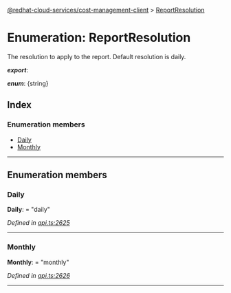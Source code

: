 [@redhat-cloud-services/cost-management-client](../README.md) > [ReportResolution](../enums/reportresolution.md)

# Enumeration: ReportResolution

The resolution to apply to the report. Default resolution is daily.

*__export__*: 

*__enum__*: {string}

## Index

### Enumeration members

* [Daily](reportresolution.md#daily)
* [Monthly](reportresolution.md#monthly)

---

## Enumeration members

<a id="daily"></a>

###  Daily

**Daily**:  = "daily"

*Defined in [api.ts:2625](https://github.com/RedHatInsights/javascript-clients/blob/master/packages/cost-management/api.ts#L2625)*

___
<a id="monthly"></a>

###  Monthly

**Monthly**:  = "monthly"

*Defined in [api.ts:2626](https://github.com/RedHatInsights/javascript-clients/blob/master/packages/cost-management/api.ts#L2626)*

___

